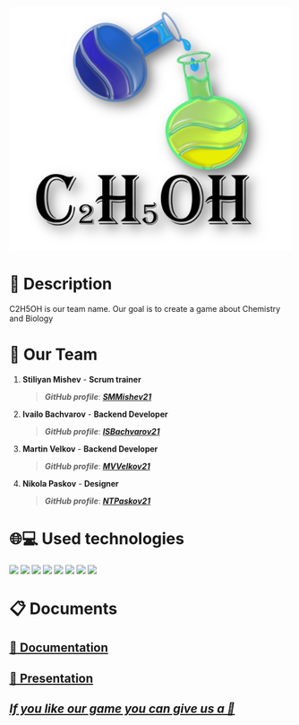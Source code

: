 <p align = "center">
 <img src = "C2H5OH/assets/proekt.logo.png" alt = "logo">
 <br>
  <h1>📖 Description </h1>
  C2H5OH is our team name. Our goal is to create a game about Chemistry and Biology
  <h1>👥 Our Team </h1>
  <p>
  
1. **Stiliyan Mishev** - **Scrum trainer**	
   > ***GitHub profile***: [***SMMishev21***](https://github.com/SMMishev21)	

2. **Ivailo Bachvarov** - **Backend Developer** 
   > ***GitHub profile***: [***ISBachvarov21***](https://github.com/ISBachvarov21)	

3. **Martin Velkov** - **Backend Developer** 
   > ***GitHub profile***: [***MVVelkov21***](https://github.com/MVVelkov21)	

4. **Nikola Paskov** - **Designer** 
   > ***GitHub profile***: [***NTPaskov21***](https://github.com/NTPaskov21)

  </p>
  
  <h1>🌐💻 Used technologies</h1>
  <p align="left"> 
	<a> <img src="https://upload.wikimedia.org/wikipedia/commons/thumb/5/59/Visual_Studio_Icon_2019.svg/512px-Visual_Studio_Icon_2019.svg.png"/> </a> 
	<a> <img src="https://upload.wikimedia.org/wikipedia/commons/thumb/b/bf/SFML2.svg/1280px-SFML2.svg.png" width="50" </a>
	<a> <img src="https://img.icons8.com/color/48/000000/microsoft-teams.png"/> </a>
   <a> <img src="https://images-eds-ssl.xboxlive.com/image?url=Q_rwcVSTCIytJ0KOzcjWTYl.n38D8jlKWXJx7NRJmQKBAEDCgtTAQ0JS02UoaiwRCHTTX1RAopljdoYpOaNfVf5nBNvbwGfyR5n4DAs0DsOwxSO9puiT_GgKqinHT8HsW8VYeiiuU1IG3jY69EhnsQ--&format=source"/> </a>
	<a> <img src="https://img.icons8.com/color/48/000000/microsoft-word-2019--v2.png"/>  </a>
	<a> <img src="https://img.icons8.com/color/48/000000/microsoft-powerpoint-2019--v1.png"/>  </a>
	<a> <img src="https://img.icons8.com/color/48/000000/microsoft-excel-2019--v1.png"></a>
	<a> <img src="https://images.prismic.io/intogames/f30bff89-b0a1-4bf9-a5fc-dcc3af00e7d2_piskel.png?ixlib=gatsbyFP&auto=compress%2Cformat&fit=max&w=500&h=360"/>  </a>

  </p>
	
   
   <h1>📋 Documents</h1>
  <p>
 <h2> <a href ="https://github.com/SMMishev21/C2H5OH/blob/main/Documents/Documentation.C2H5OH.docx" >📜 Documentation</h2>
 <h2> <a href ="https://github.com/SMMishev21/C2H5OH/blob/main/Documents/Presentation.C2H5OH.pptx" >📰 Presentation</h2>
</p>

<p align="center">

## ***If you like our game you can give us a 🥇***